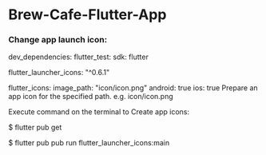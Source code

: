 # Brew-Cafe-Flutter-App


### Change app launch icon:
dev_dependencies: 
  flutter_test:
    sdk: flutter

  flutter_launcher_icons: "^0.6.1"

flutter_icons:
  image_path: "icon/icon.png" 
  android: true
  ios: true
Prepare an app icon for the specified path. e.g. icon/icon.png

Execute command on the terminal to Create app icons:

$ flutter pub get

$ flutter pub pub run flutter_launcher_icons:main
